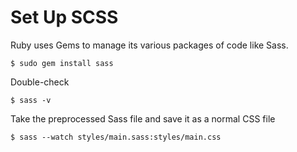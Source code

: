 # Set Up SCSS

Ruby uses Gems to manage its various packages of code like Sass.

```
$ sudo gem install sass
```

Double-check

```
$ sass -v
```

Take the preprocessed Sass file and save it as a normal CSS file

```
$ sass --watch styles/main.sass:styles/main.css
```



